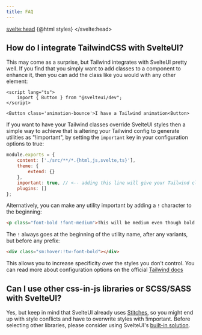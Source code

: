 ```yaml
---
title: FAQ
---
```


<script>
    import { MinorHeading, BottomNav } from 'components'
	import { Box, Space } from '@svelteuidev/core'
    const styles = `<style id='svelteui-inject-body' type='text/css'>.article>*:nth-child(3){margin-top:1rem!important;}<\/style>`;
</script>

<svelte:head>
{@html styles}
</svelte:head>

<MinorHeading />

## How do I integrate TailwindCSS with SvelteUI?

This may come as a surprise, but Tailwind integrates with SvelteUI pretty well. If you find that you simply want to add classes to a component to enhance it, then you can add the class like you would with any other element:

```svelte
<script lang="ts">
    import { Button } from "@svelteui/dev";
</script>

<Button class='animation-bounce'>I have a Tailwind animation<Button>
```

If you want to have your Tailwind classes override SvelteUI styles then a simple way to achieve that is altering your Tailwind config to generate utilities as "!important", by setting the `important` key in your configuration options to true:

```js
module.exports = {
	content: ['./src/**/*.{html,js,svelte,ts}'],
	theme: {
		extend: {}
	},
	important: true, // <-- adding this line will give your Tailwind classes !important by default
	plugins: []
};
```

Alternatively, you can make any utility important by adding a `!` character to the beginning:

```html
<p class="font-bold !font-medium">This will be medium even though bold comes later in the CSS.</p>
```

The `!` always goes at the beginning of the utility name, after any variants, but before any prefix:

```html
<div class="sm:hover:!tw-font-bold"></div>
```

This allows you to increase specificity over the styles you don’t control. You can read more about configuration options on the official [Tailwind docs](https://tailwindcss.com/docs/configuration#important)

<Space h="xl" />

## Can I use other css-in-js libraries or SCSS/SASS with SvelteUI?

Yes, but keep in mind that SvelteUI already uses [Stitches](https://stitches.dev), so you might end up with style conflicts and have to overwrite styles with !important. Before selecting other libraries, please consider using SvelteUI's [built-in solution](theming/create-styles).

<BottomNav type='prev' slug='contributing' title='Contributing' group='Getting Started' />
